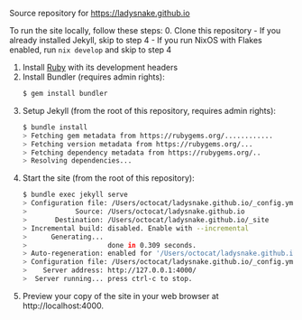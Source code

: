Source repository for https://ladysnake.github.io

To run the site locally, follow these steps:
0. Clone this repository
    - If you already installed Jekyll, skip to step 4
    - If you run NixOS with Flakes enabled, run `nix develop` and skip to step 4
1. Install [Ruby](https://www.ruby-lang.org/en/downloads/) with its development headers
2. Install Bundler (requires admin rights):
	```bash
	$ gem install bundler
	```
3. Setup Jekyll (from the root of this repository, requires admin rights):
	```bash
	$ bundle install
	> Fetching gem metadata from https://rubygems.org/............
	> Fetching version metadata from https://rubygems.org/...
	> Fetching dependency metadata from https://rubygems.org/..
	> Resolving dependencies...
	```
4. Start the site (from the root of this repository):
	```bash
	$ bundle exec jekyll serve
	> Configuration file: /Users/octocat/ladysnake.github.io/_config.yml
	>            Source: /Users/octocat/ladysnake.github.io
	>       Destination: /Users/octocat/ladysnake.github.io/_site
	> Incremental build: disabled. Enable with --incremental
	>      Generating...
	>                    done in 0.309 seconds.
	> Auto-regeneration: enabled for '/Users/octocat/ladysnake.github.io'
	> Configuration file: /Users/octocat/ladysnake.github.io/_config.yml
	>    Server address: http://127.0.0.1:4000/
	>  Server running... press ctrl-c to stop.
	```
5. Preview your copy of the site in your web browser at http://localhost:4000.
